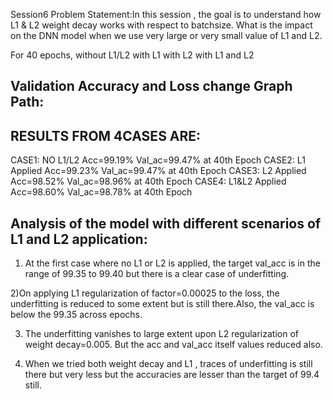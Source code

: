Session6 Problem Statement:In this session , the goal is to understand how L1 & L2 weight decay works with respect to batchsize. What is the impact on the DNN model when we use very large or very small value of L1 and L2. 

For 40 epochs,
without L1/L2
with L1
with L2
with L1 and L2


Validation Accuracy and Loss change Graph Path:
-------------------------------------------------



RESULTS FROM 4CASES ARE:
-------------------------

CASE1: NO L1/L2 	Acc=99.19%  Val_ac=99.47% at 40th Epoch
CASE2: L1 Applied 	Acc=99.23%  Val_ac=99.47% at 40th Epoch
CASE3: L2 Applied 	Acc=98.52%  Val_ac=98.96% at 40th Epoch
CASE4: L1&L2 Applied 	Acc=98.60%  Val_ac=98.78% at 40th Epoch


Analysis of the model with different scenarios of L1 and L2 application:
-----------------------------------------------------------------------

1) At the first case where no L1 or L2 is applied, the target val_acc is in the range of 99.35 to 99.40 but there is a clear case of underfitting.

2)On applying L1 regularization of factor=0.00025 to the loss, the underfitting is reduced to some extent but is still there.Also, the val_acc is below the 99.35 across epochs.

3) The underfitting vanishes to large extent upon L2 regularization of weight decay=0.005. But the acc and val_acc itself values reduced also.

4) When we tried both weight decay and L1 , traces of underfitting is still there but very less but the accuracies are lesser than the target of 99.4 still.



